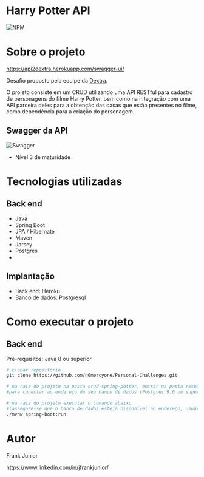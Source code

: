 # Harry Potter API
[![NPM](https://img.shields.io/npm/l/react)](https://github.com/n0mercyone/Personal-Challenges/blob/master/LICENSE) 

# Sobre o projeto

https://api2dextra.herokuapp.com/swagger-ui/

Desafio proposto pela equipe da [Dextra](https://www.dextra.com.br/).

O projeto consiste em um CRUD utilizando uma API RESTful para cadastro de personagens do filme Harry Potter, bem como na integração com uma API parceira deles para a obtenção das casas que estão presentes no filme, como dependência para a criação do personagem.


## Swagger da API
![Swagger](https://github.com/n0mercyone/assets/blob/main/swagger-crud-spring-potter.png)
 - Nível 3 de maturidade

# Tecnologias utilizadas
## Back end
- Java
- Spring Boot
- JPA / Hibernate
- Maven
- Jarsey
- Postgres
- 
## Implantação
- Back end: Heroku
- Banco de dados: Postgresql

# Como executar o projeto

## Back end
Pré-requisitos: Java 8 ou superior

```bash
# clonar repositório
git clone https://github.com/n0mercyone/Personal-Challenges.git

# na raiz do projeto na pasta crud-spring-potter, entrar na pasta resources e configurar o arquivo application.properties 
#para conectar ao endereço do seu banco de dados (Postgres 9.6 ou superior)

# na raiz do projeto executar o comando abaixo 
#(assegure-se que o banco de dados esteja disponível no endereço, usuário e senha configurados no arquivo application.properties )
./mvnw spring-boot:run
```

# Autor

Frank Junior 

https://www.linkedin.com/in/jfrankjunior/

